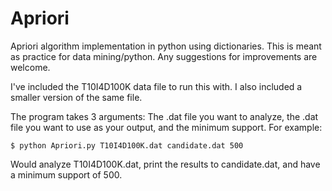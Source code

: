 # Apriori
Apriori algorithm implementation in python using dictionaries. This is meant as practice for data mining/python. Any suggestions for improvements are welcome.

I've included the T10I4D100K data file to run this with. I also included a smaller version of the same file.


The program takes 3 arguments: The .dat file you want to analyze, the .dat file you want to use as your output, and the minimum support. For example:
    
    $ python Apriori.py T10I4D100K.dat candidate.dat 500
    
Would analyze T10I4D100K.dat, print the results to candidate.dat, and have a minimum support of 500.